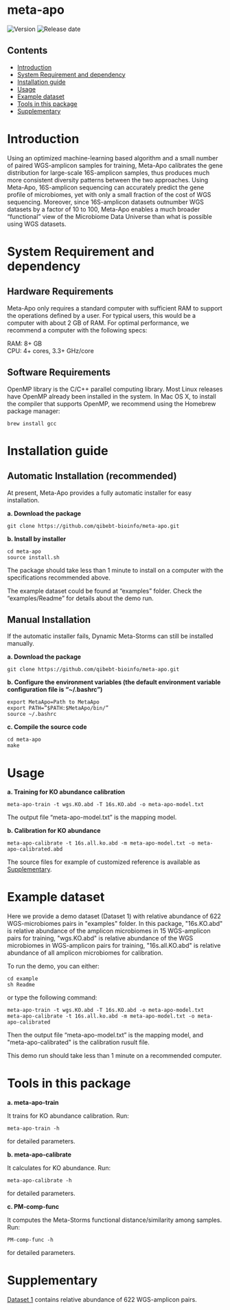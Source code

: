 # meta-apo

![Version](https://img.shields.io/badge/Version-0.1%20for%20KEGG-brightgreen)
![Release date](https://img.shields.io/badge/Release%20date-Nov.%2008%2C%202019-brightgreen)



## Contents

- [Introduction](#introduction)
- [System Requirement and dependency](#system-requirement-and-dependency)
- [Installation guide](#installation-guide)
- [Usage](#usage)
- [Example dataset](#example-dataset)
- [Tools in this package](#tools-in-this-package)
- [Supplementary](#supplementary)

# Introduction

Using an optimized machine-learning based algorithm and a small number of paired WGS-amplicon samples for training, Meta-Apo calibrates the gene distribution for large-scale 16S-amplicon samples, thus produces much more consistent diversity patterns between the two approaches. Using Meta-Apo, 16S-amplicon sequencing can accurately predict the gene profile of microbiomes, yet with only a small fraction of the cost of WGS sequencing. Moreover, since 16S-amplicon datasets outnumber WGS datasets by a factor of 10 to 100, Meta-Apo enables a much broader “functional” view of the Microbiome Data Universe than what is possible using WGS datasets.

# System Requirement and dependency

## Hardware Requirements

Meta-Apo only requires a standard computer with sufficient RAM to support the operations defined by a user. For typical users, this would be a computer with about 2 GB of RAM. For optimal performance, we recommend a computer with the following specs:

  RAM: 8+ GB  
  CPU: 4+ cores, 3.3+ GHz/core

## Software Requirements

OpenMP library is the C/C++ parallel computing library. Most Linux releases have OpenMP already been installed in the system. In Mac OS X, to install the compiler that supports OpenMP, we recommend using the Homebrew package manager:
```
brew install gcc
```

# Installation guide

## Automatic Installation (recommended)

At present, Meta-Apo provides a fully automatic installer for easy installation.

**a. Download the package**
```
git clone https://github.com/qibebt-bioinfo/meta-apo.git	
```

**b. Install by installer**
```
cd meta-apo
source install.sh
```

The package should take less than 1 minute to install on a computer with the specifications recommended above.

The example dataset could be found at “examples” folder. Check the “examples/Readme” for details about the demo run.

## Manual Installation

If the automatic installer fails, Dynamic Meta-Storms can still be installed manually.

**a. Download the package**
```
git clone https://github.com/qibebt-bioinfo/meta-apo.git	
```

**b. Configure the environment variables (the default environment variable configuration file is “~/.bashrc”)**
```
export MetaApo=Path to MetaApo
export PATH=”$PATH:$MetaApo/bin/”
source ~/.bashrc
```
**c. Compile the source code**
```
cd meta-apo
make
```
# Usage
**a. Training for KO abundance calibration**
```
meta-apo-train -t wgs.KO.abd -T 16s.KO.abd -o meta-apo-model.txt
```
The output file “meta-apo-model.txt” is the mapping model. 

**b. Calibration for KO abundance**
```
meta-apo-calibrate -t 16s.all.ko.abd -m meta-apo-model.txt -o meta-apo-calibrated.abd
```
The source files for example of customized reference is available as [Supplementary](#supplementary).
# Example dataset
Here we provide a demo dataset (Dataset 1) with relative abundance of 622 WGS-microbiomes pairs in "examples" folder. In this package, "16s.KO.abd" is relative abundance of the amplicon microbiomes in 15 WGS-amplicon pairs for training, "wgs.KO.abd" is relative abundance of the WGS microbiomes in WGS-amplicon pairs for training, "16s.all.KO.abd" is relative abundance of all amplicon microbiomes for calibration.

To run the demo, you can either:
```
cd example
sh Readme
```
or type the following command:
```
meta-apo-train -t wgs.KO.abd -T 16s.KO.abd -o meta-apo-model.txt
meta-apo-calibrate -t 16s.all.ko.abd -m meta-apo-model.txt -o meta-apo-calibrated
```
Then the output file “meta-apo-model.txt” is the mapping model, and "meta-apo-calibrated" is the calibration rusult file.

This demo run should take less than 1 minute on a recommended computer.

# Tools in this package
**a. meta-apo-train**

It trains for KO abundance calibration. Run:
```
meta-apo-train -h
```
for detailed parameters.

**b. meta-apo-calibrate**

It calculates for KO abundance. Run:
```
meta-apo-calibrate -h
```
for detailed parameters.

**c. PM-comp-func**

It computes the Meta-Storms functional distance/similarity among samples. Run:
```
PM-comp-func -h
```
for detailed parameters.

# Supplementary

[Dataset 1](***) contains relative abundance of 622 WGS-amplicon pairs.
